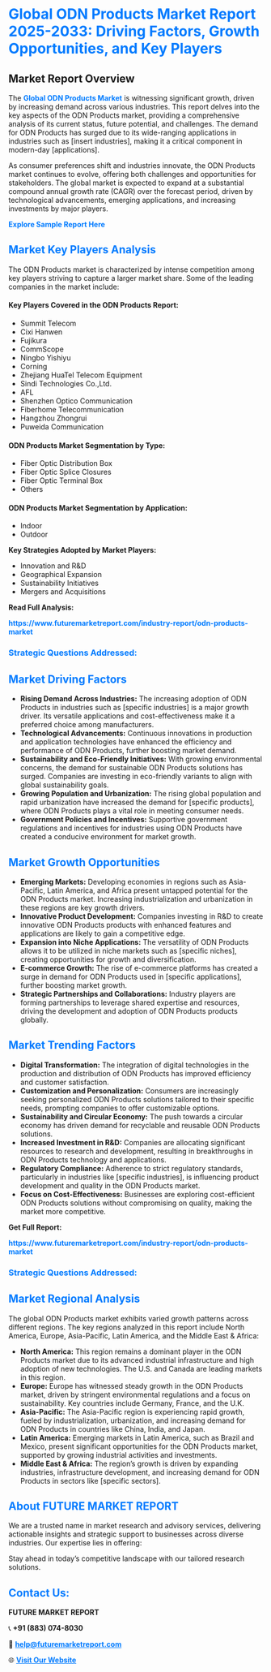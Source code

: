 <h1 style="color: #007BFF;">Global ODN Products Market Report 2025-2033: Driving Factors, Growth Opportunities, and Key Players</h1>

<section id="overview">
<h2>Market Report Overview</h2>
<p>The <a href="https://www.futuremarketreport.com/industry-report/odn-products-market" style="color: #007BFF; text-decoration: none;"><strong>Global ODN Products Market</strong></a> is witnessing significant growth, driven by increasing demand across various industries. This report delves into the key aspects of the ODN Products market, providing a comprehensive analysis of its current status, future potential, and challenges. The demand for ODN Products has surged due to its wide-ranging applications in industries such as [insert industries], making it a critical component in modern-day [applications].</p>
<p>As consumer preferences shift and industries innovate, the ODN Products market continues to evolve, offering both challenges and opportunities for stakeholders. The global market is expected to expand at a substantial compound annual growth rate (CAGR) over the forecast period, driven by technological advancements, emerging applications, and increasing investments by major players.</p>
</section>

<section id="overview">
<p><a href="https://www.futuremarketreport.com/request-sample/reportId=76778" style="color: #007BFF; text-decoration: none;"><strong>Explore Sample Report Here</strong></a></p>
</section>

<section id="key-players">
<h2 style="color: #007BFF;">Market Key Players Analysis</h2>
<p>The ODN Products market is characterized by intense competition among key players striving to capture a larger market share. Some of the leading companies in the market include:</p>
<h4>Key Players Covered in the ODN Products Report:</h4>
<ul><li>Summit Telecom</li><li>Cixi Hanwen</li><li>Fujikura</li><li>CommScope</li><li>Ningbo Yishiyu</li><li>Corning</li><li>Zhejiang HuaTel Telecom Equipment</li><li>Sindi Technologies Co.,Ltd.</li><li>AFL</li><li>Shenzhen Optico Communication</li><li>Fiberhome Telecommunication</li><li>Hangzhou Zhongrui</li><li>Puweida Communication</li></ul>
<h4>ODN Products Market Segmentation by Type:</h4>
<ul><li>Fiber Optic Distribution Box</li><li>Fiber Optic Splice Closures</li><li>Fiber Optic Terminal Box</li><li>Others</li></ul>

<h4>ODN Products Market Segmentation by Application:</h4>
<ul><li>Indoor</li><li>Outdoor</li></ul>
<p><strong>Key Strategies Adopted by Market Players:</strong></p>
<ul>
<li>Innovation and R&D</li>
<li>Geographical Expansion</li>
<li>Sustainability Initiatives</li>
<li>Mergers and Acquisitions</li>
</ul>
</section>

<section>
<p><strong>Read Full Analysis: </strong></p><a href="https://www.futuremarketreport.com/industry-report/odn-products-market" style="color: #007BFF; text-decoration: none;"><strong>https://www.futuremarketreport.com/industry-report/odn-products-market</strong></a>
<h3 style="color: #007BFF;">Strategic Questions Addressed:</h3>
</section>

<section id="driving-factors">
<h2 style="color: #007BFF;">Market Driving Factors</h2>
<ul>
<li><strong>Rising Demand Across Industries:</strong> The increasing adoption of ODN Products in industries such as [specific industries] is a major growth driver. Its versatile applications and cost-effectiveness make it a preferred choice among manufacturers.</li>
<li><strong>Technological Advancements:</strong> Continuous innovations in production and application technologies have enhanced the efficiency and performance of ODN Products, further boosting market demand.</li>
<li><strong>Sustainability and Eco-Friendly Initiatives:</strong> With growing environmental concerns, the demand for sustainable ODN Products solutions has surged. Companies are investing in eco-friendly variants to align with global sustainability goals.</li>
<li><strong>Growing Population and Urbanization:</strong> The rising global population and rapid urbanization have increased the demand for [specific products], where ODN Products plays a vital role in meeting consumer needs.</li>
<li><strong>Government Policies and Incentives:</strong> Supportive government regulations and incentives for industries using ODN Products have created a conducive environment for market growth.</li>
</ul>
</section>

<section id="growth-opportunities">
<h2 style="color: #007BFF;">Market Growth Opportunities</h2>
<ul>
<li><strong>Emerging Markets:</strong> Developing economies in regions such as Asia-Pacific, Latin America, and Africa present untapped potential for the ODN Products market. Increasing industrialization and urbanization in these regions are key growth drivers.</li>
<li><strong>Innovative Product Development:</strong> Companies investing in R&D to create innovative ODN Products products with enhanced features and applications are likely to gain a competitive edge.</li>
<li><strong>Expansion into Niche Applications:</strong> The versatility of ODN Products allows it to be utilized in niche markets such as [specific niches], creating opportunities for growth and diversification.</li>
<li><strong>E-commerce Growth:</strong> The rise of e-commerce platforms has created a surge in demand for ODN Products used in [specific applications], further boosting market growth.</li>
<li><strong>Strategic Partnerships and Collaborations:</strong> Industry players are forming partnerships to leverage shared expertise and resources, driving the development and adoption of ODN Products products globally.</li>
</ul>
</section>

<section id="trending-factors">
<h2 style="color: #007BFF;">Market Trending Factors</h2>
<ul>
<li><strong>Digital Transformation:</strong> The integration of digital technologies in the production and distribution of ODN Products has improved efficiency and customer satisfaction.</li>
<li><strong>Customization and Personalization:</strong> Consumers are increasingly seeking personalized ODN Products solutions tailored to their specific needs, prompting companies to offer customizable options.</li>
<li><strong>Sustainability and Circular Economy:</strong> The push towards a circular economy has driven demand for recyclable and reusable ODN Products solutions.</li>
<li><strong>Increased Investment in R&D:</strong> Companies are allocating significant resources to research and development, resulting in breakthroughs in ODN Products technology and applications.</li>
<li><strong>Regulatory Compliance:</strong> Adherence to strict regulatory standards, particularly in industries like [specific industries], is influencing product development and quality in the ODN Products market.</li>
<li><strong>Focus on Cost-Effectiveness:</strong> Businesses are exploring cost-efficient ODN Products solutions without compromising on quality, making the market more competitive.</li>
</ul>
</section>

<section>
<p><strong>Get Full Report: </strong></p><a href="https://www.futuremarketreport.com/industry-report/odn-products-market" style="color: #007BFF; text-decoration: none;"><strong>https://www.futuremarketreport.com/industry-report/odn-products-market</strong></a>
<h3 style="color: #007BFF;">Strategic Questions Addressed:</h3>
</section>


<section id="regional-analysis">
<h2 style="color: #007BFF;">Market Regional Analysis</h2>
<p>The global ODN Products market exhibits varied growth patterns across different regions. The key regions analyzed in this report include North America, Europe, Asia-Pacific, Latin America, and the Middle East & Africa:</p>
<ul>
<li><strong>North America:</strong> This region remains a dominant player in the ODN Products market due to its advanced industrial infrastructure and high adoption of new technologies. The U.S. and Canada are leading markets in this region.</li>
<li><strong>Europe:</strong> Europe has witnessed steady growth in the ODN Products market, driven by stringent environmental regulations and a focus on sustainability. Key countries include Germany, France, and the U.K.</li>
<li><strong>Asia-Pacific:</strong> The Asia-Pacific region is experiencing rapid growth, fueled by industrialization, urbanization, and increasing demand for ODN Products in countries like China, India, and Japan.</li>
<li><strong>Latin America:</strong> Emerging markets in Latin America, such as Brazil and Mexico, present significant opportunities for the ODN Products market, supported by growing industrial activities and investments.</li>
<li><strong>Middle East & Africa:</strong> The region’s growth is driven by expanding industries, infrastructure development, and increasing demand for ODN Products in sectors like [specific sectors].</li>
</ul>
</section>

<footer>
<h2 style="color: #007BFF;">About FUTURE MARKET REPORT</h2>
<p>We are a trusted name in market research and advisory services, delivering actionable insights and strategic support to businesses across diverse industries. Our expertise lies in offering:</p>

<p>Stay ahead in today’s competitive landscape with our tailored research solutions.</p>

<h2 style="color: #007BFF;">Contact Us:</h2>
<p><strong>FUTURE MARKET REPORT</strong></p>
<p>📞 <strong>+91 (883) 074-8030</strong></p>
<p>📧 <strong><a href="mailto:help@futuremarketreport.com" style="color: #007BFF;">help@futuremarketreport.com</a></strong></p>
<p>🌐 <strong><a href="https://www.futuremarketreport.com/" style="color: #007BFF;">Visit Our Website</a></strong></p>
</footer>